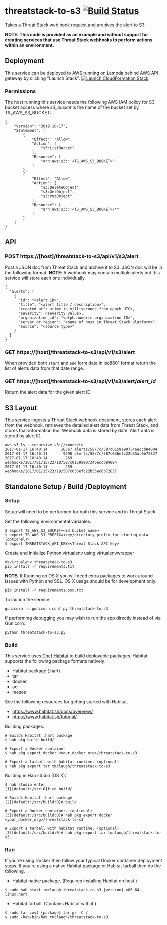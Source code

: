 # threatstack-to-s3 [![Build Status](https://travis-ci.org/threatstack/threatstack-to-s3.svg?branch=master)](https://travis-ci.org/threatstack/threatstack-to-s3)
Takes a Threat Stack web hook request and archives the alert to S3.

**NOTE: This code is provided as an example and without support for creating services that use Threat Stack webhooks to perform actions within an environment.**

## Deployment
This service can be deployed to AWS running on Lambda behind AWS API gateway by clicking "Launch Stack".
[![Launch CloudFormation  Stack](https://s3.amazonaws.com/cloudformation-examples/cloudformation-launch-stack.png)](https://console.aws.amazon.com/cloudformation/home?region=us-east-1#/stacks/new?stackName=threatstack-to-s3&templateURL=https://s3.amazonaws.com/ts-demo-lamba-deploys/threatstack-to-s3.json)

### Permissions
The host running this service needs the following AWS IAM policy for S3 bucket access where *s3_bucket* is the name of the bucket set by TS_AWS_S3_BUCKET:
```
{
    "Version": "2012-10-17",
    "Statement": [
        {
            "Effect": "Allow",
            "Action": [
                "s3:ListBucket"
            ],
            "Resource": [
                "arn:aws:s3:::<TS_AWS_S3_BUCKET>"
            ]
        },
        {
            "Effect": "Allow",
            "Action": [
                "s3:DeleteObject",
                "s3:GetObject",
                "s3:PutObject"
            ],
            "Resource": [
                "arn:aws:s3:::<TS_AWS_S3_BUCKET>/*"
            ]
        }
    ]
}
```

## API
### POST https://[host]/threatstack-to-s3/api/v1/s3/alert
Post a JSON doc from Threat Stack and archive it to S3.  JSON doc will be in the following format.  __NOTE__: A webhook may contain multiple alerts but this service will store each one individually.
```
{
  "alerts": [
    {
      "id": "<alert ID>",
      "title": "<alert title / description>",
      "created_at": <time in milliseconds from epoch UTC>,
      "severity": <severity value>,
      "organization_id": "<alphanumeric organization ID>",
      "server_or_region": "<name of host in Threat Stack platform>",
      "source": "<source type>"
    }
  [
}
```

### GET https://[host]/threatstack-to-s3/api/v1/s3/alert
When provided both `start` and `end` form data in iso8601 format return the list of alerts data from that date range.

### GET https://[host]/threatstack-to-s3/api/v1/s3/alert/_alert_id_
Return the alert data for the given alert ID.

## S3 Layout
This service ingests a Threat Stack webhook document, stores each alert from the webhook, retrieves the detailed alert data from Threat Stack, and stores that information too.  Webhook data is stored by date.  Alert data is stored by alert ID.
```
aws s3 ls --recursive s3://<bucket>
2017-01-17 16:40:14      10367 alerts/58/7c/587c0159a907346eccb84004
2017-01-17 16:40:11       9590 alerts/58/7c/587c036efc22b55ac0b72837
2017-01-17 16:40:14        269 webhooks/2017/01/15/23/10/587c0159a907346eccb84004
2017-01-17 16:40:11        259 webhooks/2017/01/15/23/19/587c036efc22b55ac0b72837
```

## Standalone Setup / Build /Deployment
### Setup
Setup will need to be performed for both this service and in Threat Stack.

Set the following environmental variables:
```
$ export TS_AWS_S3_BUCKET=<S3 bucket name>
$ export TS_AWS_S3_PREFIX=<key/directory prefix for storing data (optional)>
$ export THREATSTACK_API_KEY=<Threat Stack API key>
```

Create and initialize Python virtualenv using virtualenvwrapper
```
mkvirtualenv threatstack-to-s3
pip install -r requirements.txt
```

__NOTE:__ If Running on OS X you will need extra packages to work around issues with Python and SSL. OS X usage should be for development only.
```
pip install -r requirements.osx.txt
```

To launch the service:
```
gunicorn -c gunicorn.conf.py threatstack-to-s3
```

If performing debugging you may wish to run the app directly instead of via Gunicorn:
```
python threatstack-to-s3.py
```

### Build
This service uses [Chef Habitat](http://www.habitat.sh) to build deployable packages.  Habitat supports the following package formats natively:
* Habitat package (.hart)
* tar
* docker
* aci
* mesos

See the following resources for getting started with Habitat.
* https://www.habitat.sh/docs/overview/
* https://www.habitat.sh/tutorial/

Building packages:
```
# Builds Habitat .hart package
$ hab pkg build build/

# Export a Docker container
$ hab pkg export docker <your_docker_org>/threatstack-to-s3

# Export a tarball with habitat runtime. (optional)
$ hab pkg export tar tmclaugh/threatstack-to-s3
```

Building in Hab studio (OS X):
```
$ hab studio enter
[1][default:/src:0]# cd build/

# Builds Habitat .hart package
[2][default:/src/build:0]# build

# Export a Docker container. (optional)
[3][default:/src/build:0]# hab pkg export docker <your_docker_org>/threatstack-to-s3

# Export a tarball with habitat runtime. (optional)
[3][default:/src/build:0]# hab pkg export tar tmclaugh/threatstack-to-s3
```

### Run
If you’re using Docker then follow your typical Docker container deployment steps.  If you’re using a native Habitat package or Habitat tarball then do the following.

* Habitat native package.  (Requires installing Habitat on host.)
```
$ sudo hab start tmclaugh-threatstack-to-s3-{version}-x86_64-linux.hart
```

* Habitat tarball.  (Contains Habitat with it.)
```
$ sudo tar zxvf {package}.tar.gz -C /
$ sudo /hab/bin/hab tmclaugh/threatstack-to-s3
```

